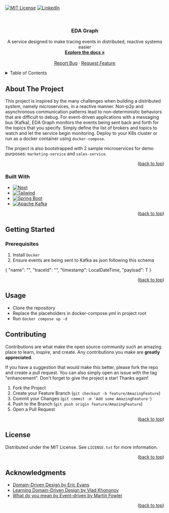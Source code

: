 <a name="readme-top"></a>
[![MIT License][license-shield]][license-url]
[![LinkedIn][linkedin-shield]][linkedin-url]



<!-- PROJECT LOGO -->
<br />
<div align="center">
  <h3 align="center">EDA Graph</h3>

  <p align="center">
    A service designed to make tracing events in distributed, reactive systems easier
    <br />
    <a href="https://github.com/ShababKarim/eda-graph"><strong>Explore the docs »</strong></a>
    <br />
    <br />
    <a href="https://github.com/ShababKarim/eda-graph/issues">Report Bug</a>
    ·
    <a href="https://github.com/ShababKarim/eda-graph/issues">Request Feature</a>
  </p>
</div>



<!-- TABLE OF CONTENTS -->
<details>
  <summary>Table of Contents</summary>
  <ol>
    <li>
      <a href="#about-the-project">About The Project</a>
      <ul>
        <li><a href="#built-with">Built With</a></li>
      </ul>
    </li>
    <li>
      <a href="#getting-started">Getting Started</a>
      <ul>
        <li><a href="#prerequisites">Prerequisites</a></li>
      </ul>
    </li>
    <li><a href="#usage">Usage</a></li>
    <li><a href="#contributing">Contributing</a></li>
    <li><a href="#license">License</a></li>
    <li><a href="#acknowledgments">Acknowledgments</a></li>
  </ol>
</details>



<!-- ABOUT THE PROJECT -->
## About The Project

This project is inspired by the many challenges when building a distributed system, namely microservices, in a reactive manner. 
Non-p2p and asynchronous communication patterns lead to non-deterministic behaviors that are difficult to debug.
For event-driven applications with a messaging bus (Kafka), EDA Graph monitors the events being sent back and forth for
the topics that you specify. Simply define the list of brokers and topics to watch and let the service begin monitoring.
Deploy to your K8s cluster or run as a docker container using `docker-compose`.

The project is also bootstrapped with 2 sample microservices for demo purposes: `marketing-service` and `sales-service`.

<p align="right">(<a href="#readme-top">back to top</a>)</p>



### Built With


* [![Next][Next.js]][Next-url]
* [![Tailwind][Tailwind]][Tailwind-url]
* [![Spring Boot][Spring-Boot]][Spring-url]
* [![Apache Kafka][Kafka]][Kafka-url]

<p align="right">(<a href="#readme-top">back to top</a>)</p>



<!-- GETTING STARTED -->
## Getting Started

### Prerequisites

1. Install `Docker`
2. Ensure events are being sent to Kafka as json following this schema

{
    "name": "",
    "traceId": "",
    "timestamp": LocalDateTime,
    "payload": T
}

<p align="right">(<a href="#readme-top">back to top</a>)</p>


<!-- USAGE EXAMPLES -->
## Usage

* Clone the repository
* Replace the placeholders in docker-compose.yml in project root
* Run `docker compose up -d`


<!-- CONTRIBUTING -->
## Contributing

Contributions are what make the open source community such an amazing place to learn, inspire, and create. Any contributions you make are **greatly appreciated**.

If you have a suggestion that would make this better, please fork the repo and create a pull request. You can also simply open an issue with the tag "enhancement".
Don't forget to give the project a star! Thanks again!

1. Fork the Project
2. Create your Feature Branch (`git checkout -b feature/AmazingFeature`)
3. Commit your Changes (`git commit -m 'Add some AmazingFeature'`)
4. Push to the Branch (`git push origin feature/AmazingFeature`)
5. Open a Pull Request

<p align="right">(<a href="#readme-top">back to top</a>)</p>

<!-- LICENSE -->
## License

Distributed under the MIT License. See `LICENSE.txt` for more information.

<p align="right">(<a href="#readme-top">back to top</a>)</p>


<!-- ACKNOWLEDGMENTS -->
## Acknowledgments

* [Domain-Driven Design by Eric Evans](https://www.amazon.com/Domain-Driven-Design-Tackling-Complexity-Software/dp/0321125215)
* [Learning Domain-Driven Design by Vlad Khononov](https://www.amazon.com/Learning-Domain-Driven-Design-Aligning-Architecture/dp/1098100131)
* [What do you mean by Event-driven by Martin Fowler](https://martinfowler.com/articles/201701-event-driven.html)

<p align="right">(<a href="#readme-top">back to top</a>)</p>



<!-- MARKDOWN LINKS & IMAGES -->
<!-- https://www.markdownguide.org/basic-syntax/#reference-style-links -->
[contributors-shield]: https://img.shields.io/github/contributors/ShababKarim/eda-graph.svg?style=for-the-badge
[contributors-url]: https://github.com/ShababKarim/eda-graph/graphs/contributors
[forks-shield]: https://img.shields.io/github/forks/ShababKarim/eda-graph.svg?style=for-the-badge
[forks-url]: https://github.com/ShababKarim/eda-graph/network/members
[stars-shield]: https://img.shields.io/github/stars/ShababKarim/eda-graph.svg?style=for-the-badge
[stars-url]: https://github.com/ShababKarim/eda-graph/stargazers
[issues-shield]: https://img.shields.io/github/issues/ShababKarim/eda-graph.svg?style=for-the-badge
[issues-url]: https://github.com/ShababKarim/eda-graph/issues
[license-shield]: https://img.shields.io/github/license/ShababKarim/eda-graph.svg?style=for-the-badge
[license-url]: https://github.com/ShababKarim/eda-graph/blob/master/LICENSE.txt
[linkedin-shield]: https://img.shields.io/badge/-LinkedIn-black.svg?style=for-the-badge&logo=linkedin&colorB=555
[linkedin-url]: https://linkedin.com/in/shabab-karim-43262413b
[Next.js]: https://img.shields.io/badge/next.js-000000?style=for-the-badge&logo=nextdotjs&logoColor=white
[Next-url]: https://nextjs.org/
[Tailwind]: https://img.shields.io/badge/tailwindcss-%2338B2AC.svg?style=for-the-badge&logo=tailwind-css&logoColor=white
[Tailwind-url]: https://tailwindcss.com/
[Next.js]: https://img.shields.io/badge/next.js-000000?style=for-the-badge&logo=nextdotjs&logoColor=white
[Next-url]: https://nextjs.org/
[Spring-boot]: https://img.shields.io/badge/spring-%236DB33F.svg?style=for-the-badge&logo=spring&logoColor=white
[Spring-url]: https://start.spring.io
[Kafka]: https://img.shields.io/badge/Apache%20Kafka-000?style=for-the-badge&logo=apachekafka
[Kafka-url]: https://kafka.apache.org/
